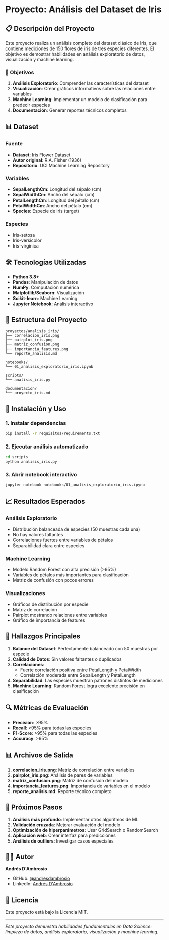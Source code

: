 # Proyecto: Análisis del Dataset de Iris

## 📋 Descripción del Proyecto

Este proyecto realiza un análisis completo del dataset clásico de Iris, que contiene mediciones de 150 flores de iris de tres especies diferentes. El objetivo es demostrar habilidades en análisis exploratorio de datos, visualización y machine learning.

### 🎯 Objetivos

1. **Análisis Exploratorio**: Comprender las características del dataset
2. **Visualización**: Crear gráficos informativos sobre las relaciones entre variables
3. **Machine Learning**: Implementar un modelo de clasificación para predecir especies
4. **Documentación**: Generar reportes técnicos completos

## 📊 Dataset

### Fuente
- **Dataset**: Iris Flower Dataset
- **Autor original**: R.A. Fisher (1936)
- **Repositorio**: UCI Machine Learning Repository

### Variables
- **SepalLengthCm**: Longitud del sépalo (cm)
- **SepalWidthCm**: Ancho del sépalo (cm)
- **PetalLengthCm**: Longitud del pétalo (cm)
- **PetalWidthCm**: Ancho del pétalo (cm)
- **Species**: Especie de iris (target)

### Especies
- Iris-setosa
- Iris-versicolor
- Iris-virginica

## 🛠️ Tecnologías Utilizadas

- **Python 3.8+**
- **Pandas**: Manipulación de datos
- **NumPy**: Computación numérica
- **Matplotlib/Seaborn**: Visualización
- **Scikit-learn**: Machine Learning
- **Jupyter Notebook**: Análisis interactivo

## 📁 Estructura del Proyecto

```
proyectos/analisis_iris/
├── correlacion_iris.png
├── pairplot_iris.png
├── matriz_confusion.png
├── importancia_features.png
└── reporte_analisis.md

notebooks/
└── 01_analisis_exploratorio_iris.ipynb

scripts/
└── analisis_iris.py

documentacion/
└── proyecto_iris.md
```

## 🚀 Instalación y Uso

### 1. Instalar dependencias
```bash
pip install -r requisitos/requirements.txt
```

### 2. Ejecutar análisis automatizado
```bash
cd scripts
python analisis_iris.py
```

### 3. Abrir notebook interactivo
```bash
jupyter notebook notebooks/01_analisis_exploratorio_iris.ipynb
```

## 📈 Resultados Esperados

### Análisis Exploratorio
- Distribución balanceada de especies (50 muestras cada una)
- No hay valores faltantes
- Correlaciones fuertes entre variables de pétalos
- Separabilidad clara entre especies

### Machine Learning
- Modelo Random Forest con alta precisión (>95%)
- Variables de pétalos más importantes para clasificación
- Matriz de confusión con pocos errores

### Visualizaciones
- Gráficos de distribución por especie
- Matriz de correlación
- Pairplot mostrando relaciones entre variables
- Gráfico de importancia de features

## 📝 Hallazgos Principales

1. **Balance del Dataset**: Perfectamente balanceado con 50 muestras por especie
2. **Calidad de Datos**: Sin valores faltantes o duplicados
3. **Correlaciones**: 
   - Fuerte correlación positiva entre PetalLength y PetalWidth
   - Correlación moderada entre SepalLength y PetalLength
4. **Separabilidad**: Las especies muestran patrones distintos de mediciones
5. **Machine Learning**: Random Forest logra excelente precisión en clasificación

## 🔍 Métricas de Evaluación

- **Precisión**: >95%
- **Recall**: >95% para todas las especies
- **F1-Score**: >95% para todas las especies
- **Accuracy**: >95%

## 📊 Archivos de Salida

1. **correlacion_iris.png**: Matriz de correlación entre variables
2. **pairplot_iris.png**: Análisis de pares de variables
3. **matriz_confusion.png**: Matriz de confusión del modelo
4. **importancia_features.png**: Importancia de variables en el modelo
5. **reporte_analisis.md**: Reporte técnico completo

## 🎯 Próximos Pasos

1. **Análisis más profundo**: Implementar otros algoritmos de ML
2. **Validación cruzada**: Mejorar evaluación del modelo
3. **Optimización de hiperparámetros**: Usar GridSearch o RandomSearch
4. **Aplicación web**: Crear interfaz para predicciones
5. **Análisis de outliers**: Investigar casos especiales

## 👨‍💻 Autor

**Andrés D'Ambrosio**
- GitHub: [@andresdambrosio](https://github.com/andresdambrosio)
- LinkedIn: [Andrés D'Ambrosio](https://www.linkedin.com/in/andresdambrosio/)

## 📄 Licencia

Este proyecto está bajo la Licencia MIT.

---

*Este proyecto demuestra habilidades fundamentales en Data Science: limpieza de datos, análisis exploratorio, visualización y machine learning.*
